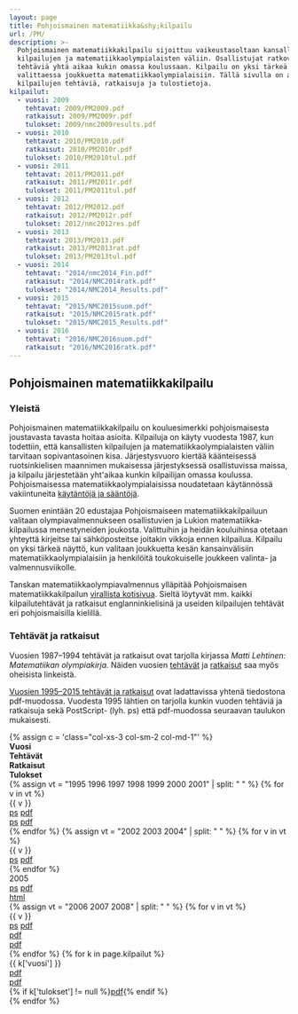 ```yaml
---
layout: page
title: Pohjoismainen matematiikka&shy;kilpailu
url: /PM/
description: >-
  Pohjoismainen matematiikkakilpailu sijoittuu vaikeustasoltaan kansallisten
  kilpailujen ja matematiikkaolympialaisten väliin. Osallistujat ratkovat
  tehtäviä yhtä aikaa kukin omassa koulussaan. Kilpailu on yksi tärkeä näyttö
  valittaessa joukkuetta matematiikkaolympialaisiin. Tällä sivulla on aiempien
  kilpailujen tehtäviä, ratkaisuja ja tulostietoja.
kilpailut:
  - vuosi: 2009
    tehtavat: 2009/PM2009.pdf
    ratkaisut: 2009/PM2009r.pdf
    tulokset: 2009/nmc2009results.pdf
  - vuosi: 2010
    tehtavat: 2010/PM2010.pdf
    ratkaisut: 2010/PM2010r.pdf
    tulokset: 2010/PM2010tul.pdf
  - vuosi: 2011
    tehtavat: 2011/PM2011.pdf
    ratkaisut: 2011/PM2011r.pdf
    tulokset: 2011/PM2011tul.pdf
  - vuosi: 2012
    tehtavat: 2012/PM2012.pdf
    ratkaisut: 2012/PM2012r.pdf
    tulokset: 2012/nmc2012res.pdf
  - vuosi: 2013
    tehtavat: 2013/PM2013.pdf
    ratkaisut: 2013/PM2013rat.pdf
    tulokset: 2013/PM2013tul.pdf
  - vuosi: 2014
    tehtavat: "2014/nmc2014_Fin.pdf"
    ratkaisut: "2014/NMC2014ratk.pdf"
    tulokset: "2014/NMC2014_Results.pdf"
  - vuosi: 2015
    tehtavat: "2015/NMC2015suom.pdf"
    ratkaisut: "2015/NMC2015ratk.pdf"
    tulokset: "2015/NMC2015_Results.pdf"
  - vuosi: 2016
    tehtavat: "2016/NMC2016suom.pdf"
    ratkaisut: "2016/NMC2016ratk.pdf"
---
```

## Pohjoismainen matematiikka&shy;kilpailu

### Yleistä

Pohjoismainen matematiikka&shy;kilpailu on kouluesimerkki pohjoismaisesta
joustavasta tavasta hoitaa asioita. Kilpailuja on käyty vuodesta 1987,
kun todettiin, että kansallisten kilpailujen ja
matematiikka&shy;olympialaisten väliin tarvitaan sopivan&shy;tasoinen kisa.
Järjestysvuoro kiertää käänteisessä ruotsinkielisen maannimen
mukaisessa järjestyksessä osallistuvissa maissa, ja kilpailu
järjestetään yht'aikaa kunkin kilpailijan omassa koulussa.
Pohjoismaisessa matematiikka&shy;olympialaisissa noudatetaan käytännössä
vakiintuneita [käytäntöjä ja sääntöjä](nmcrules.html).

Suomen enintään 20 edustajaa Pohjoismaiseen matematiikka&shy;kilpailuun
valitaan olympia&shy;valmennukseen osallistuvien ja Lukion
matematiikka&shy;kilpailussa menestyneiden joukosta. Valittuihin ja heidän
kouluihinsa otetaan yhteyttä kirjeitse tai sähköposteitse joitakin
vikkoja ennen kilpailua. Kilpailu on yksi tärkeä näyttö, kun valitaan
joukkuetta kesän kansainvälisiin matematiikka&shy;olympialaisiin ja
henkilöitä toukokuiselle joukkeen valinta- ja valmennusviikolle.

Tanskan matematiikka&shy;olympia&shy;valmennus ylläpitää Pohjoismaisen
matematiikka&shy;kilpailun [virallista kotisivua](http://www.georgmohr.dk/nmcperm/).
Sieltä löytyvät mm. kaikki kilpailutehtävät ja ratkaisut
englanninkielisinä ja useiden kilpailujen tehtävät eri pohjoismaisilla
kielillä.

### Tehtävät ja ratkaisut

Vuosien 1987–1994 tehtävät ja ratkaisut ovat tarjolla kirjassa
_Matti Lehtinen: Matematiikan olympiakirja._ Näiden
vuosien [tehtävät](nmct87_94.pdf) ja [ratkaisut](nmcr87_94.pdf) saa myös
oheisista linkeistä.

[Vuosien 1995–2015 tehtävät ja ratkaisut](nmckaikki.pdf) ovat
ladattavissa yhtenä tiedostona pdf-muodossa. Vuodesta 1995 lähtien on
tarjolla kunkin vuoden tehtäviä ja ratkaisuja sekä PostScript- (lyh.
ps) että pdf-muodossa seuraavan taulukon mukaisesti.

<div class="list-group">
{% assign c = 'class="col-xs-3 col-sm-2 col-md-1"' %}
<div class="row list-group-item">
<div {{ c }}><strong>Vuosi</strong></div>
<div {{ c }}><strong>Tehtävät</strong></div>
<div {{ c }}><strong>Ratkaisut</strong></div>
<div {{ c }}><strong>Tulokset</strong></div>
</div>
{% assign vt = "1995 1996 1997 1998 1999 2000 2001" | split: " " %}
{% for v in vt %}
<div class="row list-group-item">
<div {{ c }}>{{ v }}</div>
<div {{ c }}><a href="{{ v }}/PM{{ v }}.ps">ps</a> <a href="{{ v }}/PM{{ v }}.pdf">pdf</a></div>
<div {{ c }}><a href="{{ v }}/PM{{ v }}r.ps">ps</a> <a href="{{ v }}/PM{{ v }}r.pdf">pdf</a></div>
</div>
{% endfor %}
{% assign vt = "2002 2003 2004" | split: " " %}
{% for v in vt %}
<div class="row list-group-item">
<div {{ c }}>{{ v }}</div>
<div {{ c }}><a href="{{ v }}/PM{{ v }}.ps">ps</a> <a href="{{ v }}/PM{{ v }}.pdf">pdf</a></div>
</div>
{% endfor %}
<div class="row list-group-item">
<div {{ c }}>2005</div>
<div {{ c }}><a href="2005/PM2005.ps">ps</a> <a href="2005/PM2005.pdf">pdf</a></div>
<div {{ c }}></div>
<div {{ c }}><a href="2005/PM2005tul.html">html</a></div>
</div>
{% assign vt = "2006 2007 2008" | split: " " %}
{% for v in vt %}
<div class="row list-group-item">
<div {{ c }}>{{ v }}</div>
<div {{ c }}><a href="{{ v }}/PM{{ v }}.ps">ps</a> <a href="{{ v }}/PM{{ v }}.pdf">pdf</a></div>
<div {{ c }}><a href="{{ v }}/PM{{ v }}r.pdf">pdf</a></div>
<div {{ c }}><a href="{{ v }}/PM{{ v }}tul.pdf">pdf</a></div>
</div>
{% endfor %}
{% for k in page.kilpailut %}
<div class="row list-group-item">
<div {{ c }}>{{ k['vuosi'] }}</div>
<div {{ c }}><a href="{{ k['tehtavat'] }}">pdf</a></div>
<div {{ c }}><a href="{{ k['ratkaisut'] }}">pdf</a></div>
<div {{ c }}>{% if k['tulokset'] != null %}<a href="{{ k['tulokset'] }}">pdf</a>{% endif %}</div>
</div>
{% endfor %}
</div>
